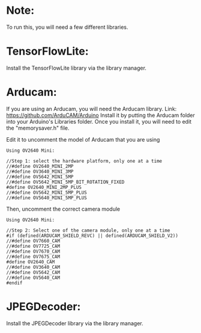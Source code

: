 # Note:
To run this, you will need a few different libraries.

# TensorFlowLite:
Install the TensorFlowLite library via the library manager.

# Arducam:
If you are using an Arducam, you will need the Arducam library.
Link: https://github.com/ArduCAM/Arduino
Install it by putting the Arducam folder into your Arduino's Libraries folder. 
Once you install it, you will need to edit the "memorysaver.h" file. 

Edit it to uncomment the model of Arducam that you are using
```
Using OV2640 Mini:

//Step 1: select the hardware platform, only one at a time
//#define OV2640_MINI_2MP
//#define OV3640_MINI_3MP
//#define OV5642_MINI_5MP
//#define OV5642_MINI_5MP_BIT_ROTATION_FIXED
#define OV2640_MINI_2MP_PLUS
//#define OV5642_MINI_5MP_PLUS
//#define OV5640_MINI_5MP_PLUS
```
Then, uncomment the correct camera module 
```
Using OV2640 Mini:

//Step 2: Select one of the camera module, only one at a time
#if (defined(ARDUCAM_SHIELD_REVC) || defined(ARDUCAM_SHIELD_V2))
//#define OV7660_CAM
//#define OV7725_CAM
//#define OV7670_CAM
//#define OV7675_CAM
#define OV2640_CAM
//#define OV3640_CAM
//#define OV5642_CAM
//#define OV5640_CAM
#endif
```
# JPEGDecoder:
Install the JPEGDecoder library via the library manager. 


